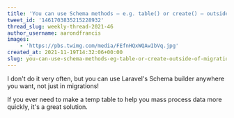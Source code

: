 ```yaml
---
title: 'You can use Schema methods — e.g. table() or create() — outside of migrations'
tweet_id: '1461703835215228932'
thread_slug: weekly-thread-2021-46
author_username: aarondfrancis
images:
    - 'https://pbs.twimg.com/media/FEfnHQxWQAwIbVq.jpg'
created_at: 2021-11-19T14:32:06+00:00
slug: you-can-use-schema-methods-eg-table-or-create-outside-of-migrations
---
```

I don't do it very often, but you can use Laravel's Schema builder anywhere you want, not just in migrations!

If you ever need to make a temp table to help you mass process data more quickly, it's a great solution.